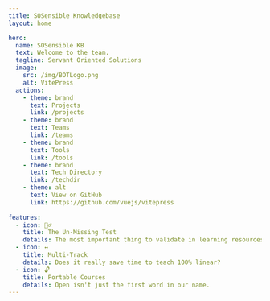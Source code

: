 ```yaml
---
title: SOSensible Knowledgebase
layout: home

hero:
  name: SOSensible KB
  text: Welcome to the team.
  tagline: Servant Oriented Solutions
  image:
    src: /img/BOTLogo.png
    alt: VitePress
  actions:
    - theme: brand
      text: Projects
      link: /projects
    - theme: brand
      text: Teams
      link: /teams
    - theme: brand
      text: Tools
      link: /tools
    - theme: brand
      text: Tech Directory
      link: /techdir
    - theme: alt
      text: View on GitHub
      link: https://github.com/vuejs/vitepress
      
features:
  - icon: 🤷‍♂️
    title: The Un-Missing Test
    details: The most important thing to validate in learning resources is that the content gets traction for the students.
  - icon: ↔️
    title: Multi-Track
    details: Does it really save time to teach 100% linear?
  - icon: 🔓
    title: Portable Courses
    details: Open isn't just the first word in our name.
---
```

